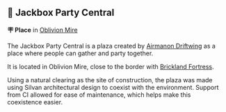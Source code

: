 ## 🎊 Jackbox Party Central

**🪧 Place** in [Oblivion Mire](<https://zeithalt.github.io/r/oblivion_mire.html>)

The Jackbox Party Central is a plaza created by [Airmanon Driftwing](<https://zeithalt.github.io/r/airmanon.html>) as a place where people can gather and party together. 

It is located in Oblivion Mire, close to the border with [Brickland Fortress](<https://zeithalt.github.io/r/brickland_fortress.html>).

Using a natural clearing as the site of construction, the plaza was made using Silvan architectural design to coexist with the environment. Support from CI allowed for ease of maintenance, which helps make this coexistence easier.

<!---
keywords: oblivion, mire, brickland, fortress, airmanon, driftwing, silvan, ci, party, plaza
aliases: 
-->